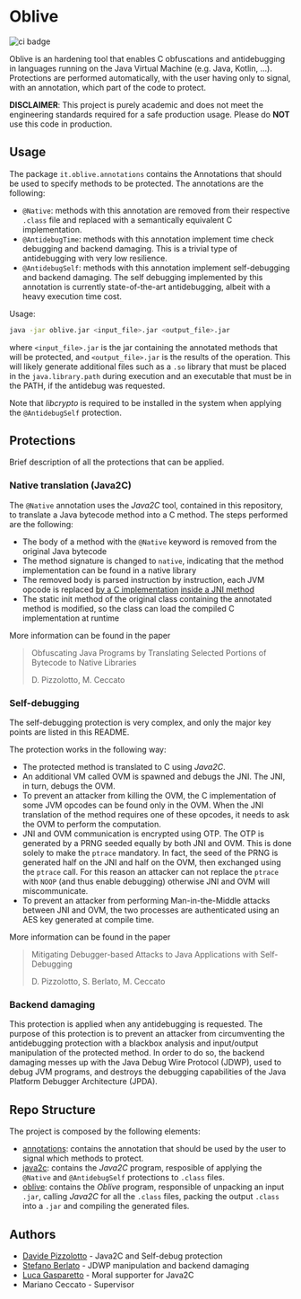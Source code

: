 # Oblive

![ci badge](https://github.com/davidepi/oblive/actions/workflows/ci.yml/badge.svg)

Oblive is an hardening tool that enables C obfuscations and antidebugging in languages running on the Java Virtual Machine (e.g. Java, Kotlin, ...).
Protections are performed automatically, with the user having only to signal, with an annotation, which part of the code to protect.

**DISCLAIMER**: This project is purely academic and does not meet the engineering standards required for a safe production usage.
Please do **NOT** use this code in production.

## Usage

The package `it.oblive.annotations` contains the Annotations that should be used to specify methods to be protected.
The annotations are the following:
- `@Native`: methods with this annotation are removed from their respective `.class` file and replaced with a semantically equivalent C implementation.
- `@AntidebugTime`: methods with this annotation implement time check debugging and backend damaging. This is a trivial type of antidebugging with very low resilience.
- `@AntidebugSelf`: methods with this annotation implement self-debugging and backend damaging. The self debugging implemented by this annotation is currently state-of-the-art antidebugging, albeit with a heavy execution time cost.

Usage:
```bash
java -jar oblive.jar <input_file>.jar <output_file>.jar
```
where `<input_file>.jar` is the jar containing the annotated methods that will be protected, and `<output_file>.jar` is the results of the operation. This will likely generate additional files such as a `.so` library that must be placed in the `java.library.path` during execution and an executable that must be in the PATH, if the antidebug was requested.

Note that *libcrypto* is required to be installed in the system when applying the `@AntidebugSelf` protection.

## Protections

Brief description of all the protections that can be applied.

### Native translation (Java2C)
The `@Native` annotation uses the *Java2C* tool, contained in this repository, to translate a Java bytecode method into a C method.
The steps performed are the following:
- The body of a method with the `@Native` keyword is removed from the original Java bytecode
- The method signature is changed to `native`, indicating that the method implementation can be found in a native library
- The removed body is parsed instruction by instruction, each JVM opcode is replaced [by a C implementation](java2c/src/main/resources) [inside a JNI method](java2c/src/main/java/it/oblive/CSourceGenerator.java)
- The static init method of the original class containing the annotated method is modified, so the class can load the compiled C implementation at runtime

More information can be found in the paper
> Obfuscating Java Programs by Translating Selected Portions of Bytecode to Native Libraries
>
> D. Pizzolotto, M. Ceccato
>

### Self-debugging
The self-debugging protection is very complex, and only the major key points are
listed in this README.

The protection works in the following way:
- The protected method is translated to C using *Java2C*.
- An additional VM called OVM is spawned and debugs the JNI. The JNI, in turn, debugs the OVM.
- To prevent an attacker from killing the OVM, the C implementation of some JVM opcodes can be found only in the OVM. When the JNI translation of the method requires one of these opcodes, it needs to ask the OVM to perform the computation.
- JNI and OVM communication is encrypted using OTP. The OTP is generated by a PRNG seeded equally by both JNI and OVM. This is done solely to make the `ptrace` mandatory. In fact, the seed of the PRNG is generated half on the JNI and half on the OVM, then exchanged using the `ptrace` call. For this reason an attacker can not replace the `ptrace` with `NOOP` (and thus enable debugging) otherwise JNI and OVM will miscommunicate.
- To prevent an attacker from performing Man-in-the-Middle attacks between JNI and OVM, the two processes are authenticated using an AES key generated at compile time.

More information can be found in the paper
> Mitigating Debugger-based Attacks to Java Applications with Self-Debugging
>
> D. Pizzolotto, S. Berlato, M. Ceccato
>

### Backend damaging

This protection is applied when any antidebugging is requested. The purpose of this protection is to prevent an attacker 
from circumventing the antidebugging protection with a blackbox analysis and input/output manipulation of the protected method.
In order to do so, the backend damaging messes up with the Java Debug Wire Protocol (JDWP), used to debug JVM programs, and destroys the debugging capabilities of the Java Platform Debugger Architecture (JPDA).

## Repo Structure

The project is composed by the following elements:
- [annotations](annotations): contains the annotation that should be used by the user to signal which methods to protect.
- [java2c](java2c): contains the *Java2C* program, resposible of applying the `@Native` and `@AntidebugSelf` protections to `.class` files.
- [oblive](oblive): contains the *Oblive* program, responsible of unpacking an input `.jar`, calling *Java2C* for all the `.class` files, packing the output `.class` into a `.jar` and compiling the generated files.

## Authors

- [Davide Pizzolotto](https://github.com/davidepi) - Java2C and Self-debug protection
- [Stefano Berlato](https://github.com/StefanoBerlato) - JDWP manipulation and backend damaging
- [Luca Gasparetto](https://github.com/LucaGaspa) - Moral supporter for Java2C
- Mariano Ceccato - Supervisor
